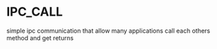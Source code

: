 # IPC_CALL
simple ipc communication that allow many applications call each others method and get returns
